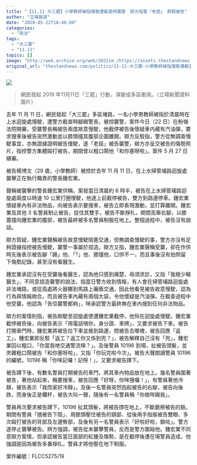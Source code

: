 ```yaml
---
title: "【11.11 大三罷】小學教師被指慢駛遭截查時襲警　辯方指警「老屈」　群毆被告"
author: "立場報道"
date: "2020-05-22T18:46:00"
categories:
  - "政治"
tags:
  - "大三罷"
  - "11.11"
topics: []
image: "http://web.archive.org/web/2021im_/https://assets.thestandnews.com/media/photos/75513468_10162639607270235_7346595006381031424_o_y1H0v.png"
original_url: "thestandnews.com/politics/11-11-大三罷-小學教師被指慢駛遭截查時襲警-辯方指警-老屈-群毆被告"
---
```

![](http://web.archive.org/web/2021im_/https://assets.thestandnews.com/media/photos/75513468_10162639607270235_7346595006381031424_o_y1H0v.png)
> 網民發起 2019 年11月11日「三罷」行動，演變成多區衝突。（立場新聞資料圖片）

去年 11 月 11 日，網民發起「大三罷」多區堵路，一名小學男教師被指於清晨時在上水迴旋處慢駛，遭警方截查時腳踢警長，被控襲警，案件今日（22 日）在粉嶺法院開審。受襲警長稱被告兩度故意慢駛，他截停被告後懷疑車内藏有汽油彈，要求搜車後被告突然激動並以膝頭撞其腹部企圖離開。辯方反駁指，警方從無調查慢駛事宜，亦無證據證明被告慢駛，遂「老屈」被告襲警，辯方亦呈交被告的傷勢照片，指控警方集體毆打被告，期間曾以粗口鬧他「和你塞呀啦」。案件 5 月 27 日續審。

被告楊博文（29 歲，小學教師）被控於去年 11 月 11 日，在上水掃管埔路迴旋處襲擊正在執行職責的警長鍾宏業。

聲稱被襲擊的警長鍾宏業供稱，案發當日清晨約 6 時半，被告在上水掃管埔路迴旋處兩度以時速 10 公里打圈慢駛，他遂上前截停被告，雙方到路邊停車。鍾宏業懷疑車內有非法物品，向被告表示要搜車，被告立即表現激動，並打算離開。鍾宏業及其他 3 名警員制止被告，捉住其雙手，被告不斷掙扎，期間高舉右腳，以膝蓋撞向鍾宏業的腹部，被告最終被多名警員制服在地上。整個過程中，被告沒有說話。

辯方質疑，鍾宏業聲稱被告故意慢駛阻塞交通，但無調查慢駛的事，警方亦沒有足夠證據指控被告慢駛，襲警一事屬於捏造。辯方又指，鍾宏業聲稱受襲，卻在作供時先後表示被告腳「踢」他、「?」他、膝撞他，口供不一，而且事後沒有拍照留下傷勢記錄，甚至沒有看醫生。

鍾宏業承認沒有在受襲後看醫生，認為他只感到痛楚，毋須求診，又指「我極少睇醫生」，不同意捏造襲警的說法，指當日警方收到情報，有人會在掃管埔路迴旋處非法堵路，或從高處將火器擲到馬路上癱瘓交通，因此他看見被告故意慢駛，認為行為與情報肳合。而且被告車內藏有兩個大袋，令他懷疑是汽油彈。在截查過程中他受襲，他認為「告佢襲警都夠」，咪承認警方最終無在車內搜到仼何非法物品。

辯方的案情則指，被告剛駛至迴旋處使遭鍾宏業截停，他炰在迴旋處慢駛。鍾宏業截停被告後，向被告表示「用電話喎你，身分證、車牌」，又要求被告下車。被告打開車門時，鍾宏業將被告拉下車並推到路邊，問被告去哪裡，被告回應「返工」，鍾宏業即反駁「返工？返工你又係到兜？」，被告解釋自己沒有「兜」，鍾宏業回以粗口，「你當我哋交通警流㗎？」。及後警員 10196 到場，扯被告頭髮，並夾雜粗口鬧被告「和你塞呀啦」，又指「你玩完啦今次」。被告大聲朗讀警員 10196 的編號，10196 稱「你咪記囉！記呀！」，又要求被告蹲下。

被告蹲下後，有數名警員打開被告的車門，將其車內物品放在地上。幾名警員圍著被告，著他站起來，稱要搜車，被告回應「好呀，你咪搜囉！」，有警員著他冷靜，被告表示「我而家好冷靜」。及後一名警員突然抱起被告的右腳，被告向後跌，而身後正是欄杆，被告大叫一聲，隨後有一名警員稱「你做咩踢我」。

警員再次要求被告蹲下，10196 扯其頭髮，將被告㩒在地上，不斷磨擦被告的臉。期間有警員「揸被告下陰」、用膝頭壓住被告的頸部、從後用手指摳被告雙眼、多次毆打被告的背部及左邊臀部，及後有另一名警員表示「好啦好啦，鎖咗」。警方遂停止襲擊被告。辨方強調，被告從未襲擊警員，反而是警方圍毆他。鍾宏業不同意辯方案情，但承認被告當日面部的紅腫及傷勢，是在截停後遭在場警員造成，他強調是因為被告多番掙扎，警員才將他壓在地下制服。

案件編號：FLCC5275/19